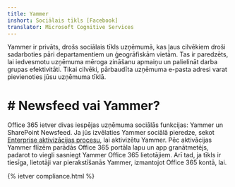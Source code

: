 ```yaml
---
title: Yammer
inshort: Sociālais tīkls [Facebook]
translator: Microsoft Cognitive Services
---
```


Yammer ir privāts, drošs sociālais tīkls uzņēmumā, kas ļaus cilvēkiem droši sadarboties pāri departamentiem un ģeogrāfiskām vietām. Tas ir paredzēts, lai iedvesmotu uzņēmuma mēroga zināšanu apmaiņu un palielināt darba grupas efektivitāti. Tikai cilvēki, pārbaudīta uzņēmuma e-pasta adresi varat pievienoties jūsu uzņēmuma tīklā.

# # Newsfeed vai Yammer?
Office 365 ietver divas iespējas uzņēmuma sociālās funkcijas: Yammer un SharePoint Newsfeed. Ja jūs izvēlaties Yammer sociālā pieredze, sekot [Enterprise aktivizācijas procesu](https://support.office.com/en-us/article/Enterprise-Activation-process-4f924c74-87d2-49d0-a4f6-cba3ce2b0e7c), lai aktivizētu Yammer. Pēc aktivācijas Yammer flīzēm parādās Office 365 portāla lapu un app granātmetējs, padarot to viegli sasniegt Yammer Office 365 lietotājiem. Arī tad, ja tīkls ir tiesīga, lietotāji var pierakstīšanās Yammer, izmantojot Office 365 kontā, lai.

{% ietver compliance.html %}

